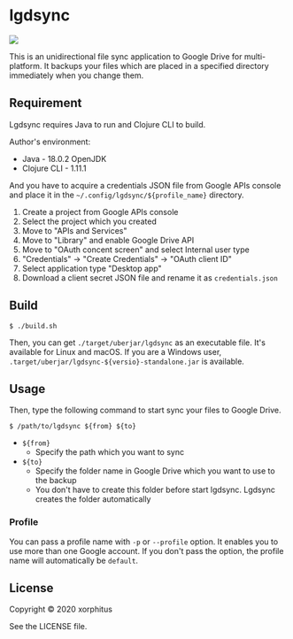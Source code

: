 # lgdsync
![](https://github.com/xorphitus/lgdsync/workflows/CI/badge.svg)

This is an unidirectional file sync application to Google Drive for multi-platform. It backups your files which are placed in a specified directory immediately when you change them.

## Requirement
Lgdsync requires Java to run and Clojure CLI to build.

Author's environment:

* Java - 18.0.2 OpenJDK
* Clojure CLI - 1.11.1

And you have to acquire a credentials JSON file from Google APIs console and place it in the `~/.config/lgdsync/${profile_name}` directory.

1. Create a project from Google APIs console
1. Select the project which you created
1. Move to "APIs and Services"
1. Move to "Library" and enable Google Drive API
1. Move to "OAuth concent screen" and select Internal user type
1. "Credentials" -> "Create Credentials" -> "OAuth client ID"
1. Select application type "Desktop app"
1. Download a client secret JSON file and rename it as `credentials.json`

## Build

    $ ./build.sh

Then, you can get `./target/uberjar/lgdsync` as an executable file. It's available for Linux and macOS.
If you are a Windows user, `.target/uberjar/lgdsync-${versio}-standalone.jar` is available.

## Usage

Then, type the following command to start sync your files to Google Drive.

    $ /path/to/lgdsync ${from} ${to}

* `${from}`
  * Specify the path which you want to sync
* `${to}`
  * Specify the folder name in Google Drive which you want to use to the backup
  * You don't have to create this folder before start lgdsync. Lgdsync creates the folder automatically


### Profile

You can pass a profile name with `-p` or `--profile` option. It enables you to use more than one Google account. If you don't pass the option, the profile name will automatically be `default`.

## License
Copyright © 2020 xorphitus

See the LICENSE file.
